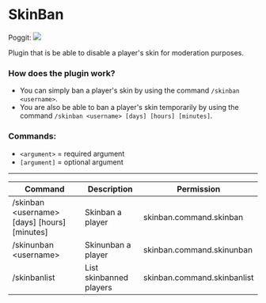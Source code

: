 # SkinBan
Poggit: [![](https://poggit.pmmp.io/shield.state/SkinBan)](https://poggit.pmmp.io/p/SkinBan)

Plugin that is be able to disable a player's skin for moderation purposes.

### How does the plugin work?
* You can simply ban a player's skin by using the command `/skinban <username>`.
* You are also be able to ban a player's skin temporarily by using the command `/skinban <username> [days] [hours] [minutes]`.


### Commands:
 * `<argument>` = required argument
 * `[argument]` = optional argument
---
| Command | Description | Permission |
| --- | --- | --- |
| /skinban \<username> [days] [hours] [minutes]| Skinban a player| skinban.command.skinban |
| /skinunban \<username>| Skinunban a player| skinban.command.skinunban |
| /skinbanlist| List skinbanned players| skinban.command.skinbanlist |

